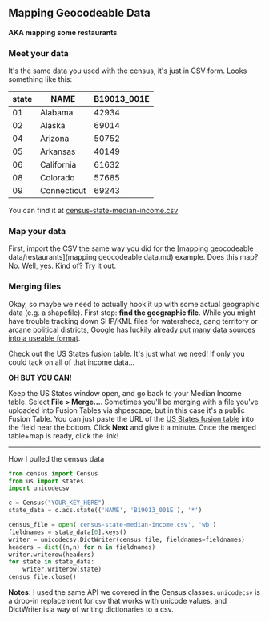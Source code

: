 ## Mapping Geocodeable Data

**AKA mapping some restaurants**

### Meet your data

It's the same data you used with the census, it's just in CSV form. Looks something like this:

|state|NAME|B19013_001E|
|---|---|---|
|01|Alabama|42934|
|02|Alaska|69014|
|04|Arizona|50752|
|05|Arkansas|40149|
|06|California|61632|
|08|Colorado|57685|
|09|Connecticut|69243|

You can find it at [census-state-median-income.csv](census-state-median-income.csv)

### Map your data

First, import the CSV the same way you did for the [mapping geocodeable data/restaurants](mapping geocodeable data.md) example. Does this map? No. Well, yes. Kind of? Try it out.

### Merging files

Okay, so maybe we need to actually hook it up with some actual geographic data (e.g. a shapefile). First stop: **find the geographic file**. While you might have trouble tracking down SHP/KML files for watersheds, gang territory or arcane political districts, Google has luckily already [put many data sources into a useable format](https://support.google.com/fusiontables/answer/1182141?hl=en). 

Check out the US States fusion table. It's just what we need! If only you could tack on all of that income data...

**OH BUT YOU CAN!**

Keep the US States window open, and go back to your Median Income table. Select **File > Merge...**. Sometimes you'll be merging with a file you've uploaded into Fusion Tables via shpescape, but in this case it's a public Fusion Table. You can just paste the URL of the [US States fusion table](https://www.google.com/fusiontables/data?docid=17aT9Ud-YnGiXdXEJUyycH2ocUqreOeKGbzCkUw) into the field near the bottom. Click **Next** and give it a minute. Once the merged table+map is ready, click the link!

---

How I pulled the census data

```python
from census import Census
from us import states
import unicodecsv

c = Census("YOUR_KEY_HERE")
state_data = c.acs.state(('NAME', 'B19013_001E'), '*')

census_file = open('census-state-median-income.csv', 'wb')
fieldnames = state_data[0].keys()
writer = unicodecsv.DictWriter(census_file, fieldnames=fieldnames)
headers = dict((n,n) for n in fieldnames)
writer.writerow(headers)
for state in state_data:
    writer.writerow(state)
census_file.close()
```

**Notes:** I used the same API we covered in the Census classes. `unicodecsv` is a drop-in replacement for `csv` that works with unicode values, and DictWriter is a way of writing dictionaries to a csv.